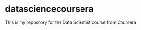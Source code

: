 datasciencecoursera
===================

This is my repository for the Data Scientist course from Coursera
